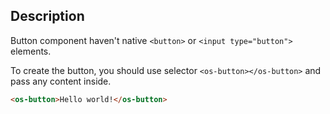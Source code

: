 ## Description

Button component haven't native `<button>` or `<input type="button">` elements.

To create the button, you should use selector `<os-button></os-button>`
and pass any content inside.

```html
<os-button>Hello world!</os-button>
```
